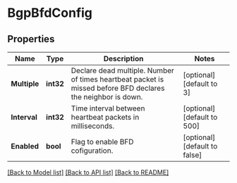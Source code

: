 # BgpBfdConfig

## Properties
Name | Type | Description | Notes
------------ | ------------- | ------------- | -------------
**Multiple** | **int32** | Declare dead multiple. Number of times heartbeat packet is missed before BFD declares the neighbor is down.  | [optional] [default to 3]
**Interval** | **int32** | Time interval between heartbeat packets in milliseconds.  | [optional] [default to 500]
**Enabled** | **bool** | Flag to enable BFD cofiguration. | [optional] [default to false]

[[Back to Model list]](../README.md#documentation-for-models) [[Back to API list]](../README.md#documentation-for-api-endpoints) [[Back to README]](../README.md)

